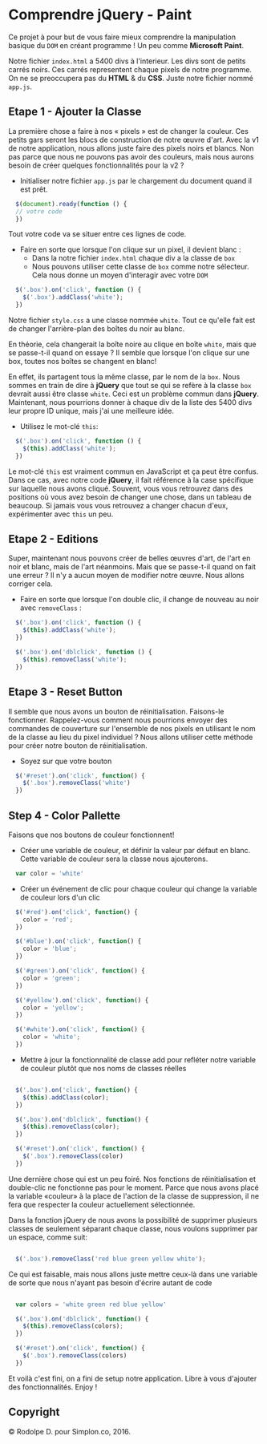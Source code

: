 # Comprendre jQuery - Paint

Ce projet à pour but de vous faire mieux comprendre la manipulation basique du `DOM` en créant programme ! Un peu comme **Microsoft Paint**.

Notre fichier `index.html` a 5400 divs à l'interieur. Les divs sont de petits carrés noirs. Ces carrés representent chaque pixels de notre programme. On ne se preoccupera pas du **HTML** & du **CSS**. Juste notre fichier nommé `app.js`.

## Etape 1 - Ajouter la Classe

La première chose a faire à nos « pixels » est de changer la couleur. Ces petits gars seront les blocs de construction de notre œuvre d'art. Avec la v1 de notre application, nous allons juste faire des pixels noirs et blancs. Non pas parce que nous ne pouvons pas avoir des couleurs, mais nous aurons besoin de créer quelques fonctionnalités pour la v2 ?

- Initialiser notre fichier `app.js` par le chargement du document quand il est prêt.

``` javascript
  $(document).ready(function () {
  // votre code
  })
```

Tout votre code va se situer entre ces lignes de code.

- Faire en sorte que lorsque l'on clique sur un pixel, il devient blanc :
  - Dans la notre fichier `index.html` chaque div a la classe de `box`
  - Nous pouvons utiliser cette classe de `box` comme notre sélecteur. Cela nous donne un moyen d'interagir avec votre `DOM`

``` javascript
  $('.box').on('click', function () {
    $('.box').addClass('white');
  })
```

Notre fichier `style.css` a une classe nommée `white`. Tout ce qu'elle fait est de changer l'arrière-plan des boîtes du noir au blanc.

En théorie, cela changerait la boîte noire au clique en boîte `white`, mais que se passe-t-il quand on essaye ?
Il semble que lorsque l'on clique sur une box, toutes nos boîtes se changent en blanc!

En effet, ils partagent tous la même classe, par le nom de la `box`. Nous sommes en train de dire à **jQuery** que tout se qui se refère à la classe `box` devrait aussi être classe `white`. Ceci est un problème commun dans **jQuery**. Maintenant, nous pourrions donner à chaque div de la liste des 5400 divs leur propre ID unique, mais j'ai une meilleure idée.

- Utilisez le mot-clé `this`:

``` javascript
  $('.box').on('click', function () {
    $(this).addClass('white');
  })
```

Le mot-clé `this` est vraiment commun en JavaScript et ça peut être confus. Dans ce cas, avec notre code **jQuery**, il fait référence à la case spécifique sur laquelle nous avons cliqué. Souvent, vous vous retrouvez dans des positions où vous avez besoin de changer une chose, dans un tableau de beaucoup. Si jamais vous vous retrouvez a changer chacun d'eux, expérimenter avec `this` un peu.

## Etape 2 - Editions

Super, maintenant nous pouvons créer de belles œuvres d'art, de l'art en noir et blanc, mais de l'art néanmoins. Mais que se passe-t-il quand on fait une erreur ? Il n'y a aucun moyen de modifier notre œuvre. Nous allons corriger cela.

- Faire en sorte que lorsque l'on double clic, il change de nouveau au noir avec `removeClass` :

``` javascript
  $('.box').on('click', function () {
    $(this).addClass('white');
  })

  $('.box').on('dblclick', function () {
    $(this).removeClass('white');
  })
```

## Etape 3 - Reset Button

Il semble que nous avons un bouton de réinitialisation. Faisons-le fonctionner. Rappelez-vous comment nous pourrions envoyer des commandes de couverture sur l'ensemble de nos pixels en utilisant le nom de la classe au lieu du pixel individuel ? Nous allons utiliser cette méthode pour créer notre bouton de réinitialisation.

- Soyez sur que votre bouton

``` javascript
  $('#reset').on('click', function() {
    $('.box').removeClass('white')
  })
```

## Step 4 - Color Pallette

Faisons que nos boutons de couleur fonctionnent!

- Créer une variable de couleur, et définir la valeur par défaut en blanc. Cette variable de couleur sera la classe nous ajouterons.

``` javascript
  var color = 'white'
```


- Créer un événement de clic pour chaque couleur qui change la variable de couleur lors d'un clic

``` javascript
  $('#red').on('click', function() {
    color = 'red';
  })

  $('#blue').on('click', function() {
    color = 'blue';
  })

  $('#green').on('click', function() {
    color = 'green';
  })

  $('#yellow').on('click', function() {
    color = 'yellow';
  })

  $('#white').on('click', function() {
    color = 'white';
  })
```

- Mettre à jour la fonctionnalité de classe add pour refléter notre variable de couleur plutôt que nos noms de classes réelles

``` javascript

  $('.box').on('click', function() {
    $(this).addClass(color);
  })

  $('.box').on('dblclick', function() {
    $(this).removeClass(color);
  })

  $('#reset').on('click', function() {
    $('.box').removeClass(color)
  })

```

Une dernière chose qui est un peu foiré. Nos fonctions de réinitialisation et double-clic ne fonctionne pas pour le moment. Parce que nous avons placé la variable «couleur» à la place de l'action de la classe de suppression, il ne fera que respecter la couleur actuellement sélectionnée.

Dans la fonction jQuery de nous avons la possibilité de supprimer plusieurs classes de seulement séparant chaque classe, nous voulons supprimer par un espace, comme suit:

``` javascript

  $('.box').removeClass('red blue green yellow white');

```

Ce qui est faisable, mais nous allons juste mettre ceux-là dans une variable de sorte que nous n'ayant pas besoin d'écrire autant de code

``` javascript

  var colors = 'white green red blue yellow'

  $('.box').on('dblclick', function() {
    $(this).removeClass(colors);
  })

  $('#reset').on('click', function() {
    $('.box').removeClass(colors)
  })

```
Et voilà c'est fini, on a fini de setup notre application. Libre à vous d'ajouter des fonctionnalités. Enjoy !

## Copyright

© Rodolpe D. pour Simplon.co, 2016.
